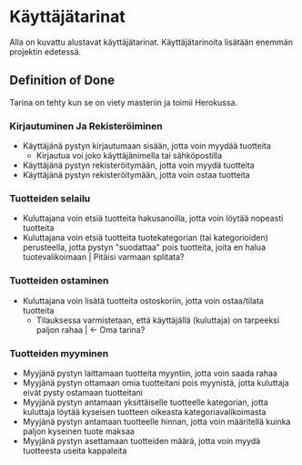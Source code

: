 # Käyttäjätarinat 

Alla on kuvattu alustavat käyttäjätarinat. Käyttäjätarinoita lisätään enemmän projektin edetessä.

## Definition of Done
Tarina on tehty kun se on viety masteriin ja toimii Herokussa.

### Kirjautuminen Ja Rekisteröiminen
- Käyttäjänä pystyn kirjautumaan sisään, jotta voin myydää tuotteita
    - Kirjautua voi joko käyttäjänimella tai sähköpostilla
- Käyttäjänä pystyn rekisteröitymään, jotta voin myydä tuotteita
- Käyttäjänä pystyn rekisteröitymään, jotta voin ostaa tuotteita 

### Tuotteiden selailu
- Kuluttajana voin etsiä tuotteita hakusanoilla, jotta voin löytää nopeasti tuotteita
- Kuluttajana voin etsiä tuotteita tuotekategorian (tai kategorioiden) perusteella, jotta pystyn "suodattaa" pois tuotteita, joita en halua tuotevalikoimaan | Pitäisi varmaan splitata?

### Tuotteiden ostaminen
- Kuluttajana voin lisätä tuotteita ostoskoriin, jotta voin ostaa/tilata tuotteita
    - Tilauksessa varmistetaan, että käyttäjällä (kuluttaja) on tarpeeksi paljon rahaa | <- Oma tarina?

### Tuotteiden myyminen
- Myyjänä pystyn laittamaan tuotteita myyntiin, jotta voin saada rahaa
- Myyjänä pystyn ottamaan omia tuotteitani pois myynistä, jotta kuluttaja eivät pysty ostamaan tuotteitani
- Myyjänä pystyn antamaan yksittäiselle tuotteelle kategorian, jotta kuluttaja löytää kyseisen tuotteen oikeasta kategoriavalikoimasta
- Myyjänä pystyn antamaan tuotteelle hinnan, jotta voin määritellä kuinka paljon kyseinen tuote maksaa
- Myyjänä pystyn asettamaan tuotteiden määrä, jotta voin myydä tuotteesta useita kappaleita